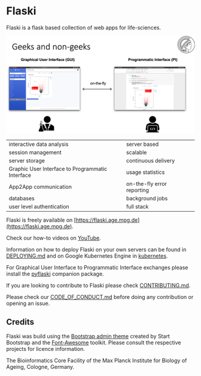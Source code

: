 # Flaski

Flaski is a flask based collection of web apps for life-sciences. 

![flaski](/pyflaski/Flaski.Readme.1.png)

| | | |
|-|-|-|
interactive data analysis | server based
session management | scalable
server storage | continuous delivery
Graphic User Interface to Programmatic Interface | usage statistics
App2App communication | on-the-fly error reporting
databases | background jobs
user level authentication | full stack

Flaski is freely available on [https://flaski.age.mpg.de](https://flaski.age.mpg.de).

Check our how-to videos on [YouTube](https://www.youtube.com/channel/UCQCHNHJ23FGyXo9usEC_TbA).

Information on how to deploy Flaski on your own servers can be found in [DEPLOYING.md](DEPLOYING.md) and on Google Kubernetes Engine in [kubernetes](kubernetes/README.md).

For Graphical User Interface to Programmatic Interface exchanges please install the [pyflaski](pyflaski/README.md) companion package.

If you are looking to contribute to Flaski please check [CONTRIBUTING.md](CONTRIBUTING.md).

Please check our [CODE_OF_CONDUCT.md](CODE_OF_CONDUCT.md) before doing any contribution or opening an issue.

## Credits

Flaski was build using the [Bootstrap admin theme](https://github.com/BlackrockDigital/startbootstrap-sb-admin-2) created by Start Bootstrap and the [Font-Awesome](https://github.com/FortAwesome/Font-Awesome) toolkit. Please consult the respective projects for licence information.

The Bioinformatics Core Facility of the Max Planck Institute for Biology of Ageing, Cologne, Germany.







